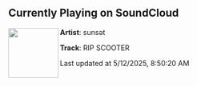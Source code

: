 ## Currently Playing on SoundCloud

[<img align="left" width="100" src="https://i1.sndcdn.com/artworks-vm5BJuL8mCxHHtzd-NGGuSw-t500x500.png">](https://soundcloud.com/a01211581/ripscooter)

**Artist**: sunsǝt 

**Track**: RIP SCOOTER

Last updated at 5/12/2025, 8:50:20 AM
